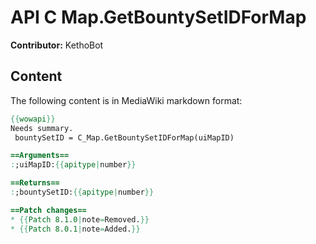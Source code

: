 # API C Map.GetBountySetIDForMap

**Contributor:** KethoBot

## Content

The following content is in MediaWiki markdown format:

```mediawiki
{{wowapi}}
Needs summary.
 bountySetID = C_Map.GetBountySetIDForMap(uiMapID)

==Arguments==
:;uiMapID:{{apitype|number}}

==Returns==
:;bountySetID:{{apitype|number}}

==Patch changes==
* {{Patch 8.1.0|note=Removed.}}
* {{Patch 8.0.1|note=Added.}}
```